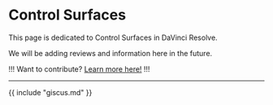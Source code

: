 # Control Surfaces

This page is dedicated to Control Surfaces in DaVinci Resolve.

We will be adding reviews and information here in the future.

!!!
Want to contribute? [Learn more here!](https://resolve.cafe/contribute/)
!!!

---

{{ include "giscus.md" }}